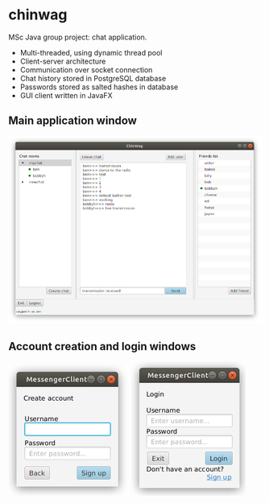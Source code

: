 # chinwag

MSc Java group project: chat application.

* Multi-threaded, using dynamic thread pool
* Client-server architecture
* Communication over socket connection
* Chat history stored in PostgreSQL database
* Passwords stored as salted hashes in database
* GUI client written in JavaFX

## Main application window

![main](images/Main.png)

## Account creation and login windows

![create account](images/CreateAccount.png) ![login](images/Login.png)
